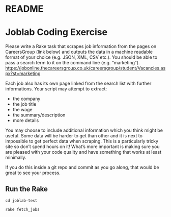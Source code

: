 # README

# Joblab Coding Exercise

Please write a Rake task that scrapes job information from the pages on CareersGroup (link below) and outputs the data in a machine readable format of your choice (e.g. JSON, XML, CSV etc.). You should be able to pass a search term to it on the command line (e.g. “marketing”).
https://jobonline.thecareersgroup.co.uk/careersgroup/student/Vacancies.aspx?st=marketing

Each job also has its own page linked from the search list with further informations. Your script may attempt to extract:
* the company
* the job title
* the wage
* the summary/description
* more details

You may choose to include additional information which you think might be useful.
Some data will be harder to get than other and it is next to impossible to get perfect data when scraping. This is a particularly tricky site so don’t spend hours on it! What’s more important is making sure you are pleased with your code quality and have something that works at least minimally.

If you do this inside a git repo and commit as you go along, that would be great to see your process.

## Run the Rake

`cd joblab-test`

`rake fetch_jobs`

